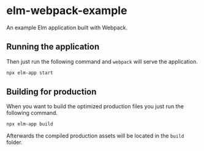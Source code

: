 # elm-webpack-example
An example Elm application built with Webpack.

## Running the application
Then just run the following command and `webpack` will serve the application.

```bash
npx elm-app start
```

## Building for production
When you want to build the optimized production files you just run the following command.

```bash
npx elm-app build
```

Afterwards the compiled production assets will be located in the `build` folder. 
